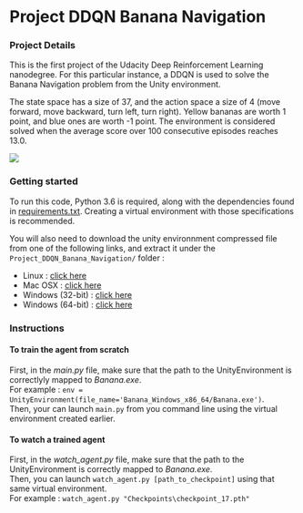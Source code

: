# Project DDQN Banana Navigation
 
### Project Details

This is the first project of the Udacity Deep Reinforcement Learning nanodegree.
For this particular instance, a DDQN is used to solve the Banana Navigation problem from the Unity environment.

The state space has a size of 37, and the action space a size of 4 (move forward, move backward, turn left, turn right).
Yellow bananas are worth 1 point, and blue ones are worth -1 point.
The environment is considered solved when the average score over 100 consecutive episodes reaches 13.0.

![](Images/Checkpoint_17.gif)

### Getting started

To run this code, Python 3.6 is required, along with the dependencies found in [requirements.txt](https://github.com/Matlal033/Project_DDQN_Banana_Navigation/edit/main/requirements.txt).
Creating a virtual environment with those specifications is recommended.

You will also need to download the unity environnment compressed file from one of the following links, and extract it under the `Project_DDQN_Banana_Navigation/` folder :

- Linux : [click here](https://s3-us-west-1.amazonaws.com/udacity-drlnd/P1/Banana/Banana_Linux.zip)
- Mac OSX : [click here](https://s3-us-west-1.amazonaws.com/udacity-drlnd/P1/Banana/Banana.app.zip)
- Windows (32-bit) : [click here](https://s3-us-west-1.amazonaws.com/udacity-drlnd/P1/Banana/Banana_Windows_x86.zip)
- Windows (64-bit) : [click here](https://s3-us-west-1.amazonaws.com/udacity-drlnd/P1/Banana/Banana_Windows_x86_64.zip)

### Instructions

#### To train the agent from scratch

First, in the *main.py* file, make sure that the path to the UnityEnvironment is correctlyly mapped to *Banana.exe*.\
For example : `env = UnityEnvironment(file_name='Banana_Windows_x86_64/Banana.exe')`.\
Then, your can launch `main.py` from you command line using the virtual environment created earlier.

#### To watch a trained agent

First, in the *watch_agent.py* file, make sure that the path to the UnityEnvironment is correctly mapped to *Banana.exe*.\
Then, you can launch `watch_agent.py [path_to_checkpoint]` using that same virtual environment.\
For example : `watch_agent.py "Checkpoints\checkpoint_17.pth"`
